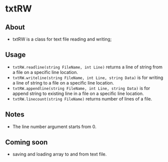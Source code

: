 # txtRW

## About
* txtRW is a class for text file reading and writing;

## Usage
* `txtRW.readline(string FileName, int Line)` returns a line of string from a file on a specific line location.
* `txtRW.writeline(string FileName, int Line, string Data)` is for writing a line of string to a file on a specific line location.
* `txtRW.appendline(string FileName, int Line, string Data)` is for append string to existing line in a file on a specific line location.
* `txtRW.linecount(string FileName)` returns number of lines of a file.

## Notes
* The line number argument starts from 0.

## Coming soon
* saving and loading array to and from text file.
